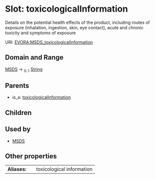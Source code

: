 
# Slot: toxicologicalInformation

Details on the potential health effects of the product, including routes of exposure (inhalation, ingestion, skin, eye contact), acute and chronic toxicity and symptoms of exposure

URI: [EVORA:MSDS_toxicologicalInformation](https://evora-project.eu/MSDS_toxicologicalInformation)


## Domain and Range

[MSDS](MSDS.md) &#8594;  <sub>0..1</sub> [String](types/String.md)

## Parents

 *  is_a: [toxicologicalInformation](toxicologicalInformation.md)

## Children


## Used by

 * [MSDS](MSDS.md)

## Other properties

|  |  |  |
| --- | --- | --- |
| **Aliases:** | | toxicological information |